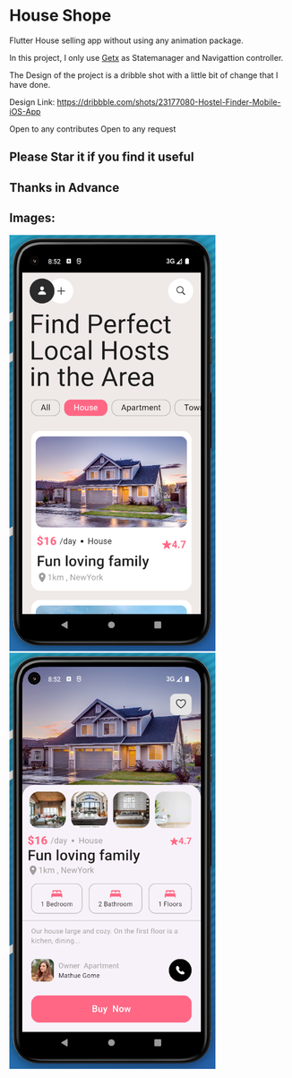 # House Shope

Flutter House selling app without using any animation package.

In this project, I only use [Getx](https://pub.dev/packages/get) as Statemanager and Navigattion controller.




The Design of the project is a dribble shot with a little bit of change that I have done.

Design Link: https://dribbble.com/shots/23177080-Hostel-Finder-Mobile-iOS-App


Open to any contributes
Open to any request

## Please Star it if you find it useful
## Thanks in  Advance  

## Images:
![Main Page](doc/images/image1.png) 
![House Detail Page](doc/images/image2.png) 

